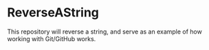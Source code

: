 # ReverseAString

This repository will reverse a string, and serve as an example of how working with Git/GitHub works.
